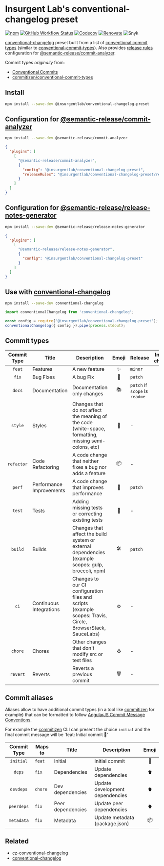 # **Insurgent Lab's conventional-changelog preset**

[![npm](https://img.shields.io/npm/v/@insurgentlab/conventional-changelog-preset)](https://www.npmjs.com/package/@insurgentlab/conventional-changelog-preset)
[![GitHub Workflow Status](https://img.shields.io/github/actions/workflow/status/insurgent-lab/conventional-changelog-preset/release.yml?branch=main)](https://github.com/insurgent-lab/conventional-changelog-preset/actions/workflows/release.yml)
[![Codecov](https://codecov.io/gh/insurgent-lab/conventional-changelog-preset/branch/main/graph/badge.svg)](https://codecov.io/gh/insurgent-lab/conventional-changelog-preset)
[![Renovate](https://img.shields.io/badge/renovate-enabled-brightgreen.svg)](https://github.com/insurgent-lab/conventional-changelog-preset/issues/5)
![Snyk](https://img.shields.io/snyk/vulnerabilities/github/insurgent-lab/conventional-changelog-preset)

[conventional-changelog](https://github.com/conventional-changelog/conventional-changelog) preset built from a list of [conventional commit types](src/types.js) (similar to [conventional-commit-types](https://github.com/commitizen/conventional-commit-types)).
Also provides [release rules](https://github.com/semantic-release/commit-analyzer#releaserules) configuration for [@semantic-release/commit-analyzer](https://github.com/semantic-release/commit-analyzer#releaserules).

Commit types _originally_ from:

- [Conventional Commits](https://www.conventionalcommits.org/en/v1.0.0)
- [commitizen/conventional-commit-types](https://github.com/commitizen/conventional-commit-types)

## Install

```bash
npm install --save-dev @insurgentlab/conventional-changelog-preset
```

## Configuration for [@semantic-release/commit-analyzer](https://github.com/semantic-release/commit-analyzer)

```bash
npm install --save-dev @semantic-release/commit-analyzer
```

```json
{
  "plugins": [
    [
      "@semantic-release/commit-analyzer",
      {
        "config": "@insurgentlab/conventional-changelog-preset",
        "releaseRules": "@insurgentlab/conventional-changelog-preset/release-rules"
      }
    ]
  ]
}
```

## Configuration for [@semantic-release/release-notes-generator](https://github.com/semantic-release/release-notes-generator)

```bash
npm install --save-dev @semantic-release/release-notes-generator
```

```json
{
  "plugins": [
    [
      "@semantic-release/release-notes-generator",
      {
        "config": "@insurgentlab/conventional-changelog-preset"
      }
    ]
  ]
}
```

## Use with [conventional-changelog](https://github.com/conventional-changelog/conventional-changelog)

```bash
npm install --save-dev conventional-changelog
```

```js
import conventionalChangelog from 'conventional-changelog';

const config = require('@insurgentlab/conventional-changelog-preset');
conventionalChangelog({ config }).pipe(process.stdout);
```

## Commit types

| Commit Type | Title                    | Description                                                                                                 | Emoji | Release                        | Include in changelog |
| :---------: | ------------------------ | ----------------------------------------------------------------------------------------------------------- | :---: | ------------------------------ | :------------------: |
|   `feat`    | Features                 | A new feature                                                                                               |  ✨   | `minor`                        |        `true`        |
|    `fix`    | Bug Fixes                | A bug Fix                                                                                                   |  🐛   | `patch`                        |        `true`        |
|   `docs`    | Documentation            | Documentation only changes                                                                                  |  📚   | `patch` if `scope` is `readme` |        `true`        |
|   `style`   | Styles                   | Changes that do not affect the meaning of the code (white-space, formatting, missing semi-colons, etc)      |  💎   | -                              |        `true`        |
| `refactor`  | Code Refactoring         | A code change that neither fixes a bug nor adds a feature                                                   |  📦   | -                              |        `true`        |
|   `perf`    | Performance Improvements | A code change that improves performance                                                                     |  🚀   | `patch`                        |        `true`        |
|   `test`    | Tests                    | Adding missing tests or correcting existing tests                                                           |  🚨   | -                              |        `true`        |
|   `build`   | Builds                   | Changes that affect the build system or external dependencies (example scopes: gulp, broccoli, npm)         |   🛠   | `patch`                        |        `true`        |
|    `ci`     | Continuous Integrations  | Changes to our CI configuration files and scripts (example scopes: Travis, Circle, BrowserStack, SauceLabs) |  ⚙️   | -                              |        `true`        |
|   `chore`   | Chores                   | Other changes that don't modify src or test files                                                           |  ♻️   | -                              |        `true`        |
|  `revert`   | Reverts                  | Reverts a previous commit                                                                                   |   🗑   | -                              |        `true`        |

## Commit aliases

Aliases allow to have additional commit types (in a tool like [commitizen](https://github.com/commitizen/cz-cli) for example) that can be formatted to follow [AngularJS Commit Message Conventions](https://docs.google.com/document/d/1QrDFcIiPjSLDn3EL15IJygNPiHORgU1_OOAqWjiDU5Y/edit).

For example the [commitizen](https://github.com/commitizen/cz-cli) CLI can present the choice `initial` and the final commit message will be 'feat: Initial commit 🎉'

| Commit Type | Maps to | Title             | Description                     | Emoji |
| :---------: | ------- | ----------------- | ------------------------------- | :---: |
|  `initial`  | `feat`  | Initial           | Initial commit                  |  🎉   |
|   `deps`    | `fix`   | Dependencies      | Update dependencies             |  ⬆️   |
|  `devdeps`  | `chore` | Dev dependencies  | Update development dependencies |  ⬆️   |
| `peerdeps`  | `fix`   | Peer dependencies | Update peer dependencies        |  ⬆️   |
| `metadata`  | `fix`   | Metadata          | Update metadata (package.json)  |  📦   |

## Related

- [cz-conventional-changelog](https://github.com/commitizen/cz-conventional-changelog)
- [conventional-changelog](https://github.com/conventional-changelog/conventional-changelog)
